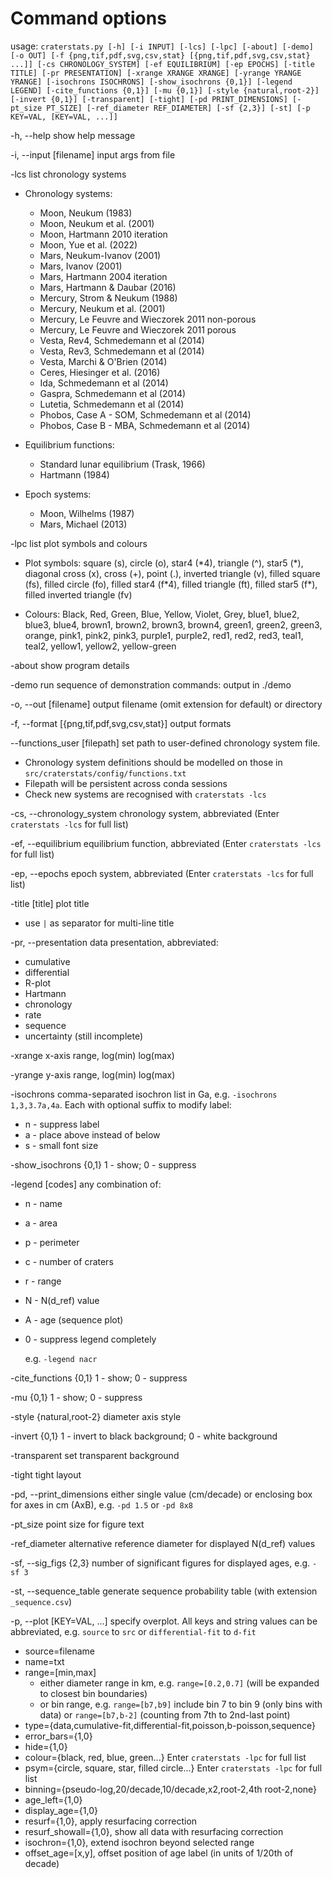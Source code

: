 
# Command options

usage: `craterstats.py [-h] [-i INPUT] [-lcs] [-lpc] [-about] [-demo] [-o OUT] [-f {png,tif,pdf,svg,csv,stat} [{png,tif,pdf,svg,csv,stat} ...]] [-cs CHRONOLOGY_SYSTEM] [-ef EQUILIBRIUM] [-ep EPOCHS] [-title TITLE]
                      [-pr PRESENTATION] [-xrange XRANGE XRANGE] [-yrange YRANGE YRANGE] [-isochrons ISOCHRONS] [-show_isochrons {0,1}] [-legend LEGEND] [-cite_functions {0,1}] [-mu {0,1}] [-style {natural,root-2}] [-invert {0,1}] [-transparent] [-tight]
                      [-pd PRINT_DIMENSIONS] [-pt_size PT_SIZE] [-ref_diameter REF_DIAMETER] [-sf {2,3}] [-st] [-p KEY=VAL, [KEY=VAL, ...]]`


-h, --help            show help message

-i, --input [filename]   input args from file

-lcs                  list chronology systems

- Chronology systems:
  - Moon, Neukum (1983)
  - Moon, Neukum et al. (2001)
  - Moon, Hartmann 2010 iteration
  - Moon, Yue et al. (2022)
  - Mars, Neukum-Ivanov (2001)
  - Mars, Ivanov (2001)
  - Mars, Hartmann 2004 iteration
  - Mars, Hartmann & Daubar (2016)
  - Mercury, Strom & Neukum (1988)
  - Mercury, Neukum et al. (2001)
  - Mercury, Le Feuvre and Wieczorek 2011 non-porous
  - Mercury, Le Feuvre and Wieczorek 2011 porous
  - Vesta, Rev4, Schmedemann et al (2014)
  - Vesta, Rev3, Schmedemann et al (2014)
  - Vesta, Marchi & O'Brien (2014)
  - Ceres, Hiesinger et al. (2016)
  - Ida, Schmedemann et al (2014)
  - Gaspra, Schmedemann et al (2014)
  - Lutetia, Schmedemann et al (2014)
  - Phobos, Case A - SOM, Schmedemann et al (2014)
  - Phobos, Case B - MBA, Schmedemann et al (2014)
  

- Equilibrium functions: 
  - Standard lunar equilibrium (Trask, 1966)
  - Hartmann (1984)
  

- Epoch systems:
  - Moon, Wilhelms (1987)
  - Mars, Michael (2013)


-lpc                  list plot symbols and colours

- Plot symbols:
square (s), circle (o), star4 (\*4), triangle (^), star5 (\*), diagonal cross (x), cross (+), point (.), inverted triangle (v), filled square (fs), filled circle (fo), filled star4 (f*4), filled triangle (ft), filled star5 (f\*), filled inverted triangle
 (fv)


- Colours:
Black, Red, Green, Blue, Yellow, Violet, Grey, blue1, blue2, blue3, blue4, brown1, brown2, brown3, brown4, green1, green2, green3, orange, pink1, pink2, pink3, purple1, purple2, red1, red2, red3, teal1, teal2, yellow1, yellow2, yellow-green


-about                show program details

-demo                 run sequence of demonstration commands: output in ./demo

-o, --out [filename]   output filename (omit extension for default) or directory

-f, --format [{png,tif,pdf,svg,csv,stat}] 
                output formats

--functions_user [filepath] set path to user-defined chronology system file.

- Chronology system definitions should be modelled on those in `src/craterstats/config/functions.txt`
- Filepath will be persistent across conda sessions
- Check new systems are recognised with `craterstats -lcs`


-cs, --chronology_system 
                    chronology system, abbreviated (Enter `craterstats -lcs` for full list)

-ef, --equilibrium 
                    equilibrium function, abbreviated (Enter `craterstats -lcs` for full list)

-ep, --epochs
                    epoch system, abbreviated (Enter `craterstats -lcs` for full list)

-title [title]        plot title

- use `|` as separator for multi-line title

-pr, --presentation   data presentation, abbreviated: 
  
  - cumulative
  - differential
  - R-plot
  - Hartmann
  - chronology
  - rate
  - sequence
  - uncertainty (still incomplete)


-xrange 
                    x-axis range, log(min) log(max)

-yrange
                    y-axis range, log(min) log(max)

-isochrons comma-separated isochron list in Ga, e.g. `-isochrons 1,3,3.7a,4a`.
                    Each with optional suffix to modify label: 
  - n - suppress label
  - a - place above instead of below
  - s - small font size

-show_isochrons {0,1}
                    1 - show; 0 - suppress

-legend [codes]       any combination of: 
  
  - n - name
  - a - area 
  - p - perimeter 
  - c - number of craters
  - r - range
  - N - N(d_ref) value
  - A - age (sequence plot)
  - 0 - suppress legend completely

      e.g. `-legend nacr`


-cite_functions {0,1}
                    1 - show; 0 - suppress

-mu {0,1}             1 - show; 0 - suppress

-style {natural,root-2}
                    diameter axis style

-invert {0,1}         1 - invert to black background; 0 - white background

-transparent          set transparent background

-tight                tight layout

-pd, --print_dimensions 
                    either single value (cm/decade) or enclosing box for axes in cm (AxB), e.g. `-pd 1.5` or `-pd 8x8`

-pt_size              point size for figure text

-ref_diameter 
                    alternative reference diameter for displayed N(d_ref) values

-sf, --sig_figs {2,3}
                    number of significant figures for displayed ages, e.g. `-sf 3`

-st, --sequence_table
                    generate sequence probability table (with extension `_sequence.csv`)

-p, --plot [KEY=VAL, ...]
                    specify overplot. All keys and string values can be abbreviated, e.g. `source` to `src` or  `differential-fit` to `d-fit` 
                        
  - source=filename
  - name=txt
  - range=[min,max]
    - either diameter range in km, e.g. `range=[0.2,0.7]` (will be expanded to closest bin boundaries)
    - or bin range, e.g. `range=[b7,b9]` include bin 7 to bin 9 (only bins with data) or `range=[b7,b-2]` (counting from 7th to 2nd-last point)
  - type={data,cumulative-fit,differential-fit,poisson,b-poisson,sequence}
  - error_bars={1,0}
  - hide={1,0}
  - colour={black, red, blue, green...} Enter `craterstats -lpc` for full list
  - psym={circle, square, star, filled circle...} Enter `craterstats -lpc` for full list
  - binning={pseudo-log,20/decade,10/decade,x2,root-2,4th root-2,none}
  - age_left={1,0}
  - display_age={1,0}
  - resurf={1,0}, apply resurfacing correction
  - resurf_showall={1,0}, show all data with resurfacing correction
  - isochron={1,0}, extend isochron beyond selected range
  - offset_age=[x,y], offset position of age label (in units of 1/20th of decade)
